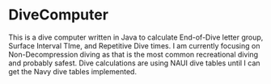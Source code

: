 # DiveComputer
This is a dive computer written in Java to calculate End-of-Dive letter group, Surface Interval TIme, and Repetitive Dive times. I am currently focusing on Non-Decompression diving as that is the most common recreational diving and probably safest. Dive calculations are using NAUI dive tables until I can get the Navy dive tables implemented.

